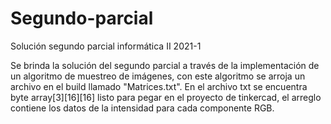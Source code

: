# Segundo-parcial
Solución segundo parcial informática II 2021-1

Se brinda la solución del segundo parcial a través de la implementación de un algoritmo de muestreo de imágenes, con este algoritmo se arroja un archivo en el build llamado "Matrices.txt".
En el archivo txt se encuentra byte array[3][16][16] listo para pegar en el proyecto de tinkercad, el arreglo contiene los datos de la intensidad para cada componente RGB. 
